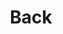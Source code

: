 ---
title: 'Back'
slug: 'back'
authors:
  - bisma-aftab
prev: '20'
number: 21
img: /imgs/2024/back.svg
---